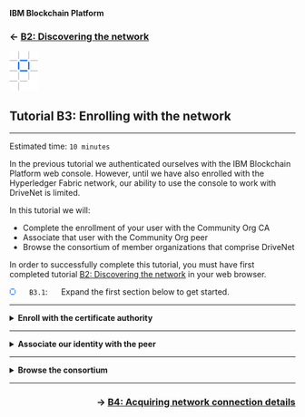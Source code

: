 **IBM Blockchain Platform**

<h3 align='left'>← <a href='./b2.md'><b>B2: Discovering the network</b></a></h3>


<img src="./images/ibp.png" alt="IBM Blockchain Platform"></img>

## **Tutorial B3: Enrolling with the network**


---


Estimated time: `10 minutes`

In the previous tutorial we authenticated ourselves with the IBM Blockchain Platform web console. However, until we have also enrolled with the Hyperledger Fabric network, our ability to use the console to work with DriveNet is limited.

In this tutorial we will:
* Complete the enrollment of your user with the Community Org CA
* Associate that user with the Community Org peer
* Browse the consortium of member organizations that comprise DriveNet

In order to successfully complete this tutorial, you must have first completed tutorial <a href='./b2.md'>B2: Discovering the network</a> in your web browser.

<img src="./images/bullet.png"/> &nbsp;&nbsp;&nbsp;&nbsp; `B3.1`: &nbsp;&nbsp;&nbsp;&nbsp; Expand the first section below to get started.

---

<details>
<summary><b>Enroll with the certificate authority</b></summary>

In this section we will complete the enrollment process.

At the end of the previous tutorial we logged in to the IBM Blockchain Platform web console. Now take a look at the page you are shown. It consists of:

1. a **main view** (showing *Nodes* by default)
2. an **icon bar** on the left that allows you to select the type of Hyperledger Fabric object shown in the main view, and
3. a set of tabs along the top for **general information and settings**. 

<img src="./images/b3.1.png" alt="IBM Blockchain Platform main screen"></img>

<br><h3 align='left'>Nodes</h3>

In Hyperledger Fabric, a *node* is the general term for any component that helps run the network. There are three node types:
* peers, which hold ledgers and execute smart contracts
* certificate authorities, which manage identities for an organization
* orderers, which assert transaction order and build blocks.

If you scroll through the IBM Blockchain Platform Nodes view, you can see the DriveNet nodes we've gained access to: Community Peer, Community CA and DriveNet Ordering Service. A green square in the corner of each of the nodes confirms that they are running.

We used a locally installed peer in the previous set of tutorials, and will use the Community Peer extensively in this set. But for now let's look at the certificate authority (CA), as this will allow us to enroll with the network.

*Enrollment* is the process where we take the Fabric enrollment ID and secret that was previously registered and supplied to us, and use it to request a digital certificate from the CA that we can use to identify ourselves with the network.

   > <br>
   > <b>Registration vs. Enrollment</b><br>
   > Note that while an organization's administrator will typically <i>register</i> a user, it is the end-user who will <i>enroll</i> it. This two stage process is deliberate; it ensures that the administrator cannot impersonate the end-user by intercepting their certificate.
   > <br>&nbsp;

We will enroll our identity using the Community Org CA.

<img src="./images/bullet.png"/> &nbsp;&nbsp;&nbsp;&nbsp; `B3.2`: &nbsp;&nbsp;&nbsp;&nbsp; Scroll to the Certificate Authorities section of the Nodes view and click on 'Community CA'.

<img src="./images/b3.2.png" alt="Community CA icon"></img>

The view will change to show some information about the Community CA node.

<img src="./images/bullet.png"/> &nbsp;&nbsp;&nbsp;&nbsp; `B3.3`: &nbsp;&nbsp;&nbsp;&nbsp; Click 'Associate identity'.

<img src="./images/b3.3.png" alt="Community CA details"></img>

<img src="./images/bullet.png"/> &nbsp;&nbsp;&nbsp;&nbsp; `B3.4`: &nbsp;&nbsp;&nbsp;&nbsp; In the side panel that appears, enter the Fabric enrollment user ID and secret that was supplied to you previously. Enter `student` as your identity display name, and when you're done, click 'Associate identity'.

Take particular care when entering your secret; use the eyeball icon to show what you're typing if necessary.

While it is possible to pick a different display name, we recommend sticking with *student* as it will be referenced throughout these tutorials.

<img src="./images/b3.4.1.png" alt="Associate identity panel"></img>


You will now be enrolled onto the network and your certificate placed in your web browser's storage.

When completed, you might see an error that tells you that you cannot list the available users:

<img src="./images/b3.4.2.png" alt="Errors shown after association"></img>

This is because your role as a network joiner does not allow you to list other users registered in the CA.

<img src="./images/bullet.png"/> &nbsp;&nbsp;&nbsp;&nbsp; `B3.5`: &nbsp;&nbsp;&nbsp;&nbsp; Expand the next section to continue.
</details>

---

<details>
<summary><b>Associate our identity with the peer</b></summary>

The final stage of enrollment is to make our new ID known to the Community Org peer.

<img src="./images/bullet.png"/> &nbsp;&nbsp;&nbsp;&nbsp; `B3.6`: &nbsp;&nbsp;&nbsp;&nbsp; Click the 'Nodes' icon in the icon bar to show the Nodes view.

<img src="./images/b3.6.png" alt="Nodes icon"></img>

<img src="./images/bullet.png"/> &nbsp;&nbsp;&nbsp;&nbsp; `B3.7`: &nbsp;&nbsp;&nbsp;&nbsp; Select the Community Peer.

<img src="./images/b3.7.png" alt="Community Peer icon"></img>

Similar to before, the view changes to show details on community peer.

<img src="./images/bullet.png"/> &nbsp;&nbsp;&nbsp;&nbsp; `B3.8`: &nbsp;&nbsp;&nbsp;&nbsp; Click 'Associate identity'.

<img src="./images/b3.8.png" alt="Community Peer details"></img>

<img src="./images/bullet.png"/> &nbsp;&nbsp;&nbsp;&nbsp; `B3.9`: &nbsp;&nbsp;&nbsp;&nbsp; In the side panel that appears, select 'student' from the drop down list. Click 'Associate identity'.

<img src="./images/b3.9.png" alt="Associate peer identity"></img>
</details>

---

<details>
<summary><b>Browse the consortium</b></summary>

That completes our enrollment onto the DriveNet network.

Before we use the network, it's worthwhile to browse the consortium that makes up the network, as this confirms the organizations with whom we're going to share data. This is shown on the *Channels* view of the IBM Blockchain Platform web console.

<br><h3 align='left'>Channels</h3>

As we've seen, network channels, or channels, are the simplest and broadest way that Hyperledger Fabric scopes the sharing of transactions. DriveNet is an example of a channel.

By default, all organizations see the transaction details on the channel, but there are ways of restricting this. We'll see how in a later tutorial.

Each channel has a ledger, a set of member organizations, a set of participating nodes (e.g. peers) and a set of instantiated smart contracts.

We can browse all of these elements from the Channels view of the web console.

<img src="./images/bullet.png"/> &nbsp;&nbsp;&nbsp;&nbsp; `B3.10`: &nbsp;&nbsp;&nbsp;&nbsp; Click the 'Channels' icon in the icon bar to show the Channels view.

<img src="./images/b3.10.png" alt="Channels icon"></img>

<img src="./images/bullet.png"/> &nbsp;&nbsp;&nbsp;&nbsp; `B3.11`: &nbsp;&nbsp;&nbsp;&nbsp; Click the 'drivenet' tile.

<img src="./images/b3.11.png" alt="drivenet tile"></img>

The DriveNet page shows a list of transactions by default, which we will investigate in more detail in the next tutorial. For now, we want to find out the DriveNet members, which are shown on the Channel details tab.

<img src="./images/bullet.png"/> &nbsp;&nbsp;&nbsp;&nbsp; `B3.12`: &nbsp;&nbsp;&nbsp;&nbsp; Click 'Channel details'.

<img src="./images/b3.12.1.png" alt="DriveNet details"></img>

This page describes all the components of the DriveNet network: for example, the nodes, channel members smart contracts.

If you scroll to the Channel members section you'll see the DriveNet member organizations.

<img src="./images/b3.12.2.png" alt="DriveNet members"></img>

These identifiers are called *Membership Services Provider identities*, or MSPIDs for short. MSP is a Hyperledger Fabric term that allows us to uniquely identify each organization in the network. DriveNet has two MSPs: *IBMMSP* and *CommunityMembers*; you're now a member of the latter.

Whenever we need to refer to an organization, for example, when creating a wallet, we must specify the MSPID.

Remember the CommunityMembers MSPID; we'll use it in the next tutorial.

<br><h3 align='left'>Summary</h3>

In this tutorial we completed all the configuration steps necessary to onboard ourselves with the DriveNet network; we enrolled our user with the Community Org CA, and then we associated it with the Community Org peer. 

Now that we have fully registered into the network, we can connect to it from our client applications. In order to do this we first need to get hold of the connection profile and identity files that allow external applications to connect. We'll do this in the next tutorial.
</details>

---

<h3 align='right'> → <a href='./b4.md'><b>B4: Acquiring network connection details</b></a></h3>
